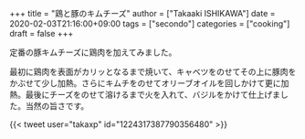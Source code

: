 +++
title = "鶏と豚のキムチーズ"
author = ["Takaaki ISHIKAWA"]
date = 2020-02-03T21:16:00+09:00
tags = ["secondo"]
categories = ["cooking"]
draft = false
+++

定番の豚キムチーズに鶏肉を加えてみました。  

最初に鶏肉を表面がカリッとなるまで焼いて、キャベツをのせてその上に豚肉をかぶせて少し加熱。さらにキムチをのせてオリーブオイルを回しかけて更に加熱。最後にチーズをのせて溶けるまで火を入れて、バジルをかけて仕上げました。当然の旨さです。  

{{< tweet user="takaxp" id="1224317387790356480" >}}